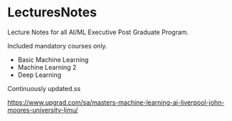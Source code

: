 # LecturesNotes
Lecture Notes for all AI/ML Executive Post Graduate Program.

Included mandatory courses only.
- Basic Machine Learning
- Machine Learning 2
- Deep Learning

Continuously updated.ss

https://www.upgrad.com/sa/masters-machine-learning-ai-liverpool-john-moores-university-ljmu/
